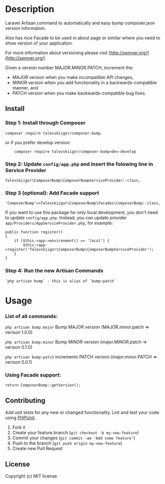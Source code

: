 # Description

Laravel Artisan command to automatically and easy bump composer.json version information.

Also has nice Facade to be used in about page or similar where you need to show version of your application.

For more information about versioning please visit [http://semver.org/](http://semver.org/) 

Given a version number MAJOR.MINOR.PATCH, increment the:  

 * MAJOR version when you make incompatible API changes,  
 * MINOR version when you add functionality in a backwards-compatible manner, and  
 * PATCH version when you make backwards-compatible bug fixes.  

## Install

### Step 1: Install through Composer

	composer require talevskiigor/composer-bump

or if you prefer develop version:

		composer require talevskiigor/composer-bump=dev-develop

### Step 2: Update `config/app.php` and insert the folowing line in Service Provider	

	Talevskiigor\ComposerBump\ComposerBumpServiceProvider::class,

### Step 3 (optional): Add  Facade support

	'ComposerBump'=>Talevskiigor\ComposerBump\Facades\ComposerBump::class,

If you want to use this package for only local development, you don't need to update `config/app.php`. Instead, you can update provider `app/Providers/AppServiceProvider.php`, for example:

	public function register()
	{
	    if ($this->app->environment() == 'local') {
	        $this->app->register('Talevskiigor\ComposerBump\ComposerBumpServiceProvider');
	    }
	}

### Step 4: Run the new Artisan Commands

	`php artisan bump` - this is alias of `bump:patch`



# Usage 
### List of all commands:


  `php artisan bump:major`          Bump MAJOR version (MAJOR.minor.patch => verison 1.0.0) 

  `php artisan bump:minor`          Bump MINOR version (major.MINOR.patch => verison 0.1.0) 

  `php artisan bump:patch`          Increments PATCH version (major.minor.PATCH => verison 0.0.1) 


### Using Facade support:

	return ComposerBump::getVersion();

## Contributing

Add unit tests for any new or changed functionality. Lint and test your code using [PHPUnit](https://phpunit.de/).

1. Fork it
2. Create your feature branch (`git checkout -b my-new-feature`)
3. Commit your changes (`git commit -am 'Add some feature'`)
4. Push to the branch (`git push origin my-new-feature`)
5. Create new Pull Request

## License
Copyright (c) MIT license.	
